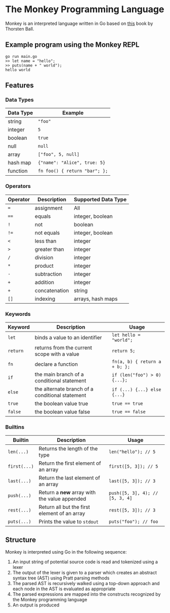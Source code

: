 # The Monkey Programming Language

Monkey is an interpreted language written in Go based on [this](https://interpreterbook.com/) book by Thorsten Ball.

## Example program using the Monkey REPL

```
go run main.go
>> let name = "hello";
>> puts(name + " world");
hello world
```

## Features

### Data Types

| Data Type | Example |
| -------- | ------------------- |
| string | `"foo"`
| integer | `5` |
| boolean | `true`
| null | `null`
| array | `["foo", 5, null]`
| hash map | `{"name": "Alice", true: 5}`
| function | `fn foo() { return "bar"; };`


### Operators

| Operator | Description   | Supported Data Type |
| -------- | ------------- | ------------------- |
| `=`      | assignment    | All                 |
| `==`     | equals        | integer, boolean    |
| `!`      | not           | boolean             |
| `!=`     | not equals    | integer, boolean    |
| `<`      | less than     | integer             |
| `>`      | greater than  | integer             |
| `/`      | division      | integer             |
| `*`      | product       | integer             |
| `-`      | subtraction   | integer             |
| `+`      | addition      | integer             |
| `+`      | concatenation | string              |
| `[]`     | indexing      | arrays, hash maps   |

### Keywords

| Keyword | Description   | Usage |
| -------- | ------------- | ------------------- |
| `let` | binds a value to an identifier | `let hello = "world";` |
| `return` | returns from the current scope with a value | `return 5;` |
| `fn` | declare a function | `fn(a, b) { return a + b; };` |
| `if` | the main branch of a conditional statement | `if (len("foo") > 0) {...};` |
| `else` | the alternate branch of a conditional statement | `if (...) {...} else {...}` |
| `true` | the boolean value true | `true == true` |
| `false` | the boolean value false | `true == false` |

### Builtins

| Builtin | Description   | Usage |
| -------- | ------------- | ------------------- |
| `len(...)` | Returns the length of the type | `len("hello"); // 5` |
| `first(...)` | Return the first element of an array |  `first([5, 3]); // 5` |
| `last(...)` | Return the last element of an array |  `last([5, 3]); // 3` |
| `push(...)` | Return a **new** array with the value appended |  `push([5, 3], 4); // [5, 3, 4]` |
| `rest(...)` | Return all but the first element of an array |  `rest([5, 3]); // 3` |
| `puts(...)` | Prints the value to `stdout` | `puts("foo"); // foo `



## Structure

Monkey is interpreted using Go in the following sequence:

1. An input string of potential source code is read and tokenized using a lexer
2. The output of the lexer is given to a parser which creates an abstract syntax tree (AST) using Pratt parsing
methods
3. The parsed AST is recursively walked using a top-down approach and each node in the AST is evaluated as appropriate
4. The parsed expressions are mapped into the constructs
recognized by the Monkey programming language
5. An output is produced